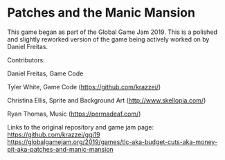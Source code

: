 # Patches and the Manic Mansion
  This game began as part of the Global Game Jam 2019. This is a polished and slightly reworked version of the game being actively worked on by Daniel Freitas.
  
  Contributors:
  
  Daniel Freitas, Game Code
  
  Tyler White, Game Code (https://github.com/krazzei/)
  
  Christina Ellis, Sprite and Background Art (http://www.skellopia.com/)
  
  Ryan Thomas, Music (https://permadeaf.com/)
  
  
  Links to the original repository and game jam page:
  https://github.com/krazzei/ggj19
  https://globalgamejam.org/2019/games/tlc-aka-budget-cuts-aka-money-pit-aka-patches-and-manic-mansion
  
